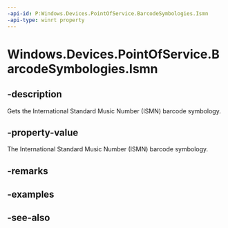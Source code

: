 ```yaml
---
-api-id: P:Windows.Devices.PointOfService.BarcodeSymbologies.Ismn
-api-type: winrt property
---
```


<!-- Property syntax
public uint Ismn { get; }
-->

# Windows.Devices.PointOfService.BarcodeSymbologies.Ismn

## -description
Gets the International Standard Music Number (ISMN) barcode symbology.

## -property-value
The International Standard Music Number (ISMN) barcode symbology.

## -remarks

## -examples

## -see-also
